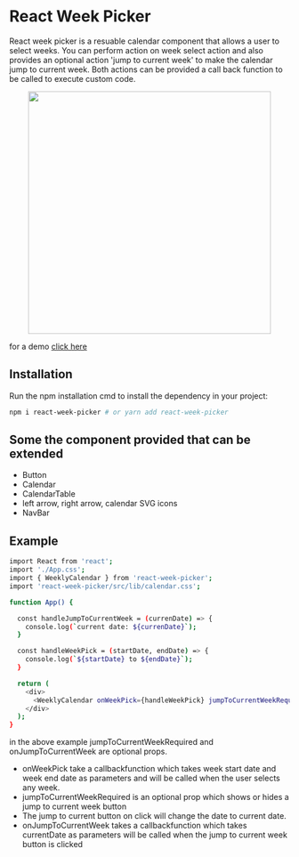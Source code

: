 # React Week Picker

React week picker is a resuable calendar component that allows a user to select weeks. You can perform action on week select action and also provides an optional action 'jump to current week' to make the calendar jump to current week. Both actions can be provided a call back function to be called to execute custom code. 

<div align="center">
  <img width="436" heigth="398" src="https://react-week-picker.s3.ap-south-1.amazonaws.com/react-week-picker.png">
</div>

for a demo <a href="http://react-week-picker.s3-website.ap-south-1.amazonaws.com/" target="_blank">click here</a>

## Installation

Run the npm installation cmd to install the dependency in your project:

```bash
npm i react-week-picker # or yarn add react-week-picker
```

## Some the component provided that can be extended

* Button
* Calendar
* CalendarTable
* left arrow, right arrow, calendar SVG icons
* NavBar

## Example

```bash
import React from 'react';
import './App.css';
import { WeeklyCalendar } from 'react-week-picker';
import 'react-week-picker/src/lib/calendar.css';

function App() {

  const handleJumpToCurrentWeek = (currenDate) => {
    console.log(`current date: ${currenDate}`);
  }

  const handleWeekPick = (startDate, endDate) => {
    console.log(`${startDate} to ${endDate}`);
  }

  return (
    <div>
      <WeeklyCalendar onWeekPick={handleWeekPick} jumpToCurrentWeekRequired={true} onJumpToCurrentWeek={handleJumpToCurrentWeek}/>
    </div>
  );
}
```

in the above example jumpToCurrentWeekRequired and onJumpToCurrentWeek are optional props.
* onWeekPick take a callbackfunction which takes week start date and week end date as parameters and will be called when the user selects any week.
* jumpToCurrentWeekRequired is an optional prop which shows or hides a jump to current week button
* The jump to current button on click will change the date to current date.
* onJumpToCurrentWeek takes a callbackfunction which takes currentDate as parameters will be called when the jump to current week button is clicked